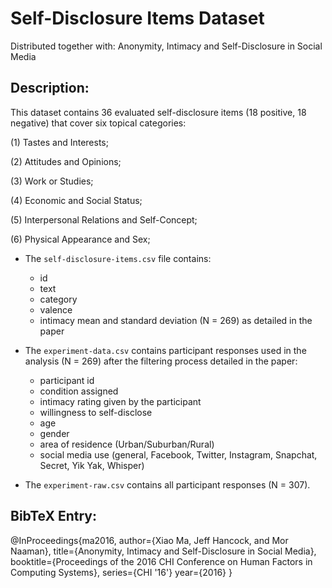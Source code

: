 # Self-Disclosure Items Dataset

Distributed together with: Anonymity, Intimacy and Self-Disclosure in Social Media

## Description:

This dataset contains 36 evaluated self-disclosure items (18 positive, 18 negative) that cover six topical categories:

(1) Tastes and Interests;

(2) Attitudes and Opinions;

(3) Work or Studies;

(4) Economic and Social Status;

(5) Interpersonal Relations and Self-Concept;

(6) Physical Appearance and Sex;

* The ``self-disclosure-items.csv`` file contains:
	- id
	- text
	- category
	- valence
	- intimacy mean and standard deviation (N = 269) as detailed in the paper


* The ``experiment-data.csv`` contains participant responses used in the analysis (N = 269) after the filtering process detailed in the paper:
	- participant id
	- condition assigned
	- intimacy rating given by the participant
	- willingness to self-disclose
	- age
	- gender
	- area of residence (Urban/Suburban/Rural)
	- social media use (general, Facebook, Twitter, Instagram, Snapchat, Secret, Yik Yak, Whisper)

* The ``experiment-raw.csv`` contains all participant responses (N = 307).


## BibTeX Entry:

@InProceedings{ma2016,
  author={Xiao Ma, Jeff Hancock, and Mor Naaman},
  title={Anonymity, Intimacy and Self-Disclosure in Social Media},
  booktitle={Proceedings of the 2016 CHI Conference on Human Factors in Computing Systems},
  series={CHI '16'}
  year={2016}
}